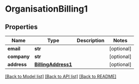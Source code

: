 # OrganisationBilling1

## Properties
Name | Type | Description | Notes
------------ | ------------- | ------------- | -------------
**email** | **str** |  | [optional] 
**company** | **str** |  | [optional] 
**address** | [**BillingAddress1**](BillingAddress1.md) |  | [optional] 

[[Back to Model list]](../README.md#documentation-for-models) [[Back to API list]](../README.md#documentation-for-api-endpoints) [[Back to README]](../README.md)


